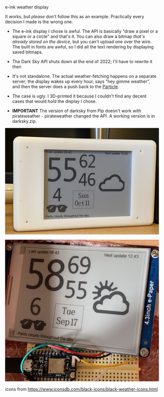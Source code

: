 e-ink weather display

It works, but *please* don't follow this as an example. Practically every decision I made is the wrong one.

* The e-ink display I chose is awful. The API is basically "draw a pixel or a square or a circle" and that's it. You can also draw a bitmap *that's already stored on the device*, but you can't upload one over the wire. The built in fonts are awful, so I did all the text rendering by displaying saved bitmaps.

* The Dark Sky API shuts down at the end of 2022; I'll have to rewrite it then

* It's not standalone. The actual weather-fetching happens on a separate server; the display wakes up every hour, says "hey gimme weather", and then the server does a push back to the [Particle](https://www.particle.io/).

* The case is ugly. I 3D-printed it because I couldn't find any decent cases that would hold the display I chose.

* **IMPORTANT** The version of darksky from Pip doesn't work with pirateweather - pirateweather changed the API. A working version is in darksky.zip.

![example image](photo.jpeg)

![example image](example.jpg)

icons from https://www.iconsdb.com/black-icons/black-weather-icons.html

